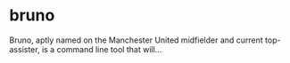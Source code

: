 # bruno
Bruno, aptly named on the Manchester United midfielder and current top-assister, is a command line tool that will...
